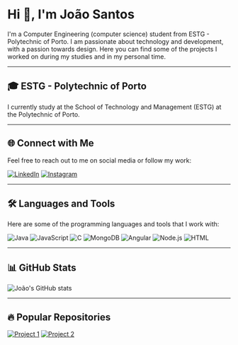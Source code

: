 # Hi 👋, I'm João Santos

I'm a Computer Engineering (computer science) student from ESTG - Polytechnic of Porto. I am passionate about technology and development, with a passion towards design. Here you can find some of the projects I worked on during my studies and in my personal time.

---

## 🎓 ESTG - Polytechnic of Porto

I currently study at the School of Technology and Management (ESTG) at the Polytechnic of Porto.

---

## 🌐 Connect with Me

Feel free to reach out to me on social media or follow my work:

[![LinkedIn](https://img.shields.io/badge/-LinkedIn-blue?style=flat-square&logo=linkedin)](https://www.linkedin.com/in/joao-santos-0023ab25b/)
[![Instagram](https://img.shields.io/badge/-Instagram-purple?style=flat-square&logo=instagram)](https://www.instagram.com/justsomedrawings66?igsh=MXEyb3Z3ODZxeXU5Yw==)


---

## 🛠️ Languages and Tools

Here are some of the programming languages and tools that I work with:

![Java](https://img.shields.io/badge/-Java-orange?style=flat-square&logo=java)
![JavaScript](https://img.shields.io/badge/-JavaScript-yellow?style=flat-square&logo=javascript)
![C](https://img.shields.io/badge/-C-blue?style=flat-square&logo=c)
![MongoDB](https://img.shields.io/badge/-MongoDB-green?style=flat-square&logo=mongodb)
![Angular](https://img.shields.io/badge/-Angular-red?style=flat-square&logo=angular)
![Node.js](https://img.shields.io/badge/-Node.js-green?style=flat-square&logo=node.js)
![HTML](https://img.shields.io/badge/-HTML5-E34F26?style=flat-square&logo=html5)

---

## 📊 GitHub Stats

![João's GitHub stats](https://github-readme-stats.vercel.app/api?username=joaosantos&show_icons=true&theme=dark)

---

## 🔥 Popular Repositories

[![Project 1](https://github-readme-stats.vercel.app/api/pin/?username=joaosantos&repo=project1)]([https://github.com/Joao745356/LP_2020_2021](https://github.com/Joao745356/LP_2020_2021))
[![Project 2](https://github-readme-stats.vercel.app/api/pin/?username=joaosantos&repo=project2)](https://github.com/joaosantos/project2)
